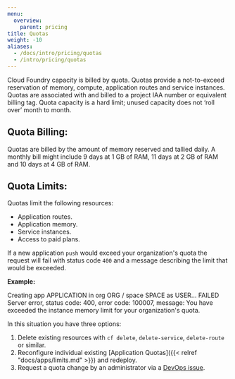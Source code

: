 ```yaml
---
menu:
  overview:
    parent: pricing
title: Quotas
weight: -10
aliases:
  - /docs/intro/pricing/quotas
  - /intro/pricing/quotas
---
```


Cloud Foundry capacity is billed by quota. Quotas provide a not-to-exceed reservation of memory, compute, application routes and service instances. Quotas are associated with and billed to a project IAA number or equivalent billing tag. Quota capacity is a hard limit; unused capacity does not ‘roll over’ month to month.

## Quota Billing:

Quotas are billed by the amount of memory reserved and tallied daily. A monthly bill might include 9 days at 1 GB of RAM, 11 days at 2 GB of RAM and 10 days at 4 GB of RAM.

## Quota Limits:

Quotas limit the following resources:  

- Application routes.  
- Application memory.  
- Service instances.  
- Access to paid plans.  

If a new application `push` would exceed your organization's quota the request will fail with status code `400` and a message describing the limit that would be exceeded.

**Example:**

  Creating app APPLICATION in org ORG / space SPACE as USER...
  FAILED
  Server error, status code: 400, error code: 100007, message: You have exceeded the instance memory limit for your organization's quota.

In this situation you have three options:

1. Delete existing resources with `cf delete`, `delete-service`, `delete-route` or similar.
2. Reconfigure individual existing [Application Quotas]({{< relref "docs/apps/limits.md" >}}) and redeploy.
3. Request a quota change by an administrator via a [DevOps issue](https://github.com/18F/DevOps/issues).
